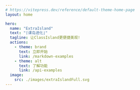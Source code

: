 ```yaml
---
# https://vitepress.dev/reference/default-theme-home-page
layout: home

hero:
  name: "ExtraIsland"
  text: "⌈课岛进化⌋"
  tagline: 让ClassIsland更便捷美观!
  actions:
    - theme: brand
      text: 立即开始
      link: /markdown-examples
    - theme: alt
      text: 了解功能
      link: /api-examples
  image:
    src: ./images/extraIslandFull.svg
---
```



